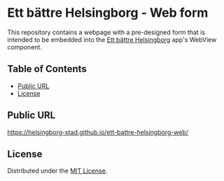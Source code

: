 # Ett bättre Helsingborg - Web form

This repository contains a webpage with a pre-designed form that is intended to be embedded into the [Ett bättre Helsingborg](https://github.com/helsingborg-stad/ett-battre-helsingborg-app) app's WebView component.

## Table of Contents

- [Public URL](#public-url)
- [License](#license)

## Public URL

https://helsingborg-stad.github.io/ett-battre-helsingborg-web/


## License
Distributed under the [MIT License](LICENSE).
